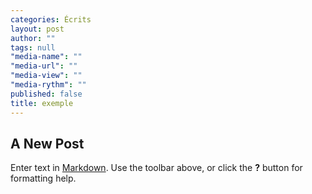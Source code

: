 ```yaml
---
categories: Écrits
layout: post
author: ""
tags: null
"media-name": ""
"media-url": ""
"media-view": ""
"media-rythm": ""
published: false
title: exemple
---
```


## A New Post

Enter text in [Markdown](http://daringfireball.net/projects/markdown/). Use the toolbar above, or click the **?** button for formatting help.
